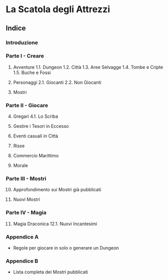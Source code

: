 # La Scatola degli Attrezzi

## Indice

### Introduzione

### Parte I - Creare
1. Avventure
1.1. Dungeon
1.2. Città
1.3. Aree Selvagge
1.4. Tombe e Cripte
1.5. Buche e Fossi

2. Personaggi
2.1. Giocanti
2.2. Non Giocanti

3. Mostri

### Parte II - Giocare
4. Gregari
4.1. Lo Scriba

5. Gestire i Tesori in Eccesso

6. Eventi casuali in Città

7. Risse

8. Commercio Marittimo

9. Morale

### Parte III - Mostri
10. Approfondimento sui Mostri già pubblicati

11. Nuovi Mostri

### Parte IV - Magia
11. Magia Draconica
12.1. Nuovi Incantesimi

### Appendice A
- Regole per giocare in solo o generare un Dungeon

### Appendice B
- Lista completa dei Mostri pubblicati

